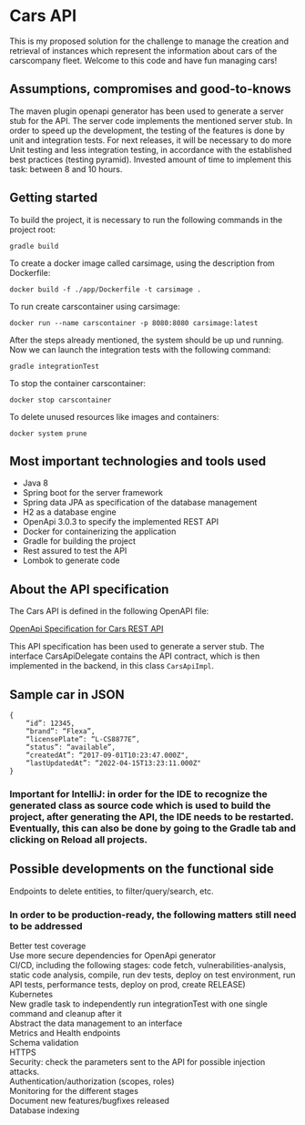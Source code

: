 # Cars API

This is my proposed solution for the challenge to manage the creation and retrieval of instances which represent the information about cars of the carscompany fleet.
Welcome to this code and have fun managing cars!

## Assumptions, compromises and good-to-knows

The maven plugin openapi generator has been used to generate a server stub for the API.
The server code implements the mentioned server stub.
In order to speed up the development, the testing of the features is done by unit and integration tests. For next releases, it will be necessary to do more Unit testing and less integration testing, in accordance with the established best practices (testing pyramid).
Invested amount of time to implement this task: between 8 and 10 hours.

## Getting started

To build the project, it is necessary to run the following commands in the project root:

```
gradle build
```

To create a docker image called carsimage, using the description from Dockerfile:
```
docker build -f ./app/Dockerfile -t carsimage .
```

To run create carscontainer using carsimage:
```
docker run --name carscontainer -p 8080:8080 carsimage:latest
```

After the steps already mentioned, the system should be up und running. Now we can launch the integration tests with the following command:

```
gradle integrationTest
```

To stop the container carscontainer:
```
docker stop carscontainer
```

To delete unused resources like images and containers:
```
docker system prune
```

## Most important technologies and tools used

- Java 8
- Spring boot for the server framework
- Spring data JPA as specification of the database management
- H2 as a database engine
- OpenApi 3.0.3 to specify the implemented REST API
- Docker for containerizing the application
- Gradle for building the project
- Rest assured to test the API
- Lombok to generate code

## About the API specification

The Cars API is defined in the following OpenAPI file:

[OpenApi Specification for Cars REST API](src/main/resources/cars-api-v1.yaml)

This API specification has been used to generate a server stub. The interface CarsApiDelegate
contains the API contract, which is then implemented in the backend, in this class ```CarsApiImpl```.

## Sample car in JSON

```
{
    “id”: 12345,
    “brand”: “Flexa”,
    “licensePlate”: “L-CS8877E”,
    “status”: “available”,
    “createdAt”: “2017-09-01T10:23:47.000Z",
    “lastUpdatedAt”: “2022-04-15T13:23:11.000Z"
}
```

### Important for IntelliJ: in order for the IDE to recognize the generated class as source code which is used to build the project, after generating the API, the IDE needs to be restarted. Eventually, this can also be done by going to the Gradle tab and clicking on Reload all projects.

## Possible developments on the functional side

Endpoints to delete entities, to filter/query/search, etc.

### In order to be production-ready, the following matters still need to be addressed
Better test coverage  
Use more secure dependencies for OpenApi generator  
CI/CD, including the following stages: code fetch, vulnerabilities-analysis, static code analysis, compile, run dev tests, deploy on test environment, run API tests, performance tests, deploy on prod, create RELEASE)    
Kubernetes  
New gradle task to independently run integrationTest with one single command and cleanup after it  
Abstract the data management to an interface  
Metrics and Health endpoints  
Schema validation  
HTTPS  
Security: check the parameters sent to the API for possible injection attacks.    
Authentication/authorization (scopes, roles)  
Monitoring for the different stages  
Document new features/bugfixes released    
Database indexing  

